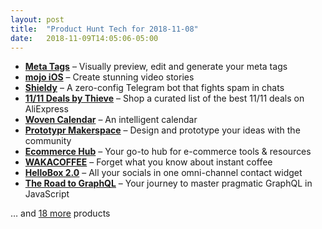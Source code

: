 ```yaml
---
layout: post
title:  "Product Hunt Tech for 2018-11-08"
date:   2018-11-09T14:05:06-05:00
---
```


* **[Meta Tags](https://www.producthunt.com/posts/meta-tags?utm_campaign=producthunt-api&utm_medium=api&utm_source=Application%3A+Daily+Digest+RSS+%28ID%3A+3202%29)** – Visually preview, edit and generate your meta tags
* **[mojo iOS](https://www.producthunt.com/posts/mojo-ios?utm_campaign=producthunt-api&utm_medium=api&utm_source=Application%3A+Daily+Digest+RSS+%28ID%3A+3202%29)** – Create stunning video stories
* **[Shieldy](https://www.producthunt.com/posts/shieldy?utm_campaign=producthunt-api&utm_medium=api&utm_source=Application%3A+Daily+Digest+RSS+%28ID%3A+3202%29)** – A zero-config Telegram bot that fights spam in chats
* **[11/11 Deals by Thieve](https://www.producthunt.com/posts/11-11-deals-by-thieve?utm_campaign=producthunt-api&utm_medium=api&utm_source=Application%3A+Daily+Digest+RSS+%28ID%3A+3202%29)** – Shop a curated list of the best 11/11 deals on AliExpress
* **[Woven Calendar](https://www.producthunt.com/posts/woven-calendar?utm_campaign=producthunt-api&utm_medium=api&utm_source=Application%3A+Daily+Digest+RSS+%28ID%3A+3202%29)** – An intelligent calendar
* **[Prototypr Makerspace](https://www.producthunt.com/posts/prototypr-makerspace?utm_campaign=producthunt-api&utm_medium=api&utm_source=Application%3A+Daily+Digest+RSS+%28ID%3A+3202%29)** – Design and prototype your ideas with the community
* **[Ecommerce Hub](https://www.producthunt.com/posts/ecommerce-hub?utm_campaign=producthunt-api&utm_medium=api&utm_source=Application%3A+Daily+Digest+RSS+%28ID%3A+3202%29)** – Your go-to hub for e-commerce tools & resources
* **[WAKACOFFEE](https://www.producthunt.com/posts/wakacoffee?utm_campaign=producthunt-api&utm_medium=api&utm_source=Application%3A+Daily+Digest+RSS+%28ID%3A+3202%29)** – Forget what you know about instant coffee
* **[HelloBox 2.0](https://www.producthunt.com/posts/hellobox-2-0?utm_campaign=producthunt-api&utm_medium=api&utm_source=Application%3A+Daily+Digest+RSS+%28ID%3A+3202%29)** – All your socials in one omni-channel contact widget
* **[The Road to GraphQL](https://www.producthunt.com/posts/the-road-to-graphql?utm_campaign=producthunt-api&utm_medium=api&utm_source=Application%3A+Daily+Digest+RSS+%28ID%3A+3202%29)** – Your journey to master pragmatic GraphQL in JavaScript

… and [18 more](https://www.producthunt.com/tech) products